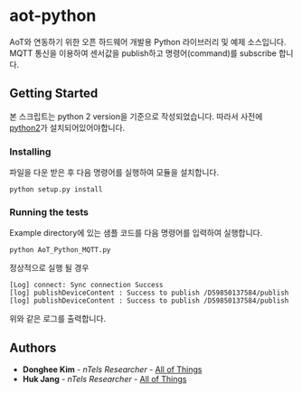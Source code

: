 # aot-python

AoT와 연동하기 위한 오픈 하드웨어 개발용 Python 라이브러리 및 예제 소스입니다. 
MQTT 통신을 이용하여 센서값을 publish하고 명령어(command)를 subscribe 합니다.
   
## Getting Started

본 스크립트는 python 2 version을 기준으로 작성되었습니다. 따라서 사전에 [python2](https://www.python.org/downloads/)가 설치되어있어야합니다.

### Installing

파일을 다운 받은 후 다음 명령어를 실행하여 모듈을 설치합니다.

```
python setup.py install
```

### Running the tests

Example directory에 있는 샘플 코드를 다음 명령어를 입력하여 실행합니다.

```
python AoT_Python_MQTT.py
```

정상적으로 실행 될 경우 
```
[Log] connect: Sync connection Success
[log] publishDeviceContent : Success to publish /D59850137584/publish
[log] publishDeviceContent : Success to publish /D59850137584/publish
```
위와 같은 로그를 출력합니다.

## Authors

* **Donghee Kim** - *nTels Researcher* - [All of Things](https://github.com/ntels-aot)
* **Huk Jang** - *nTels Researcher* - [All of Things](https://github.com/ntels-aot)
